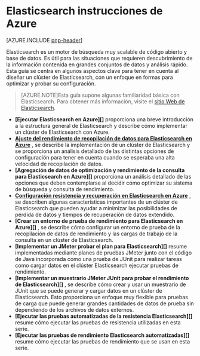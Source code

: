 
<properties
   pageTitle="Elasticsearch instrucciones Azure | Microsoft Azure"
   description="Elasticsearch instrucciones Azure."
   services=""
   documentationCenter="na"
   authors="dragon119"
   manager="bennage"
   editor=""
   tags=""/>

<tags
   ms.service="guidance"
   ms.devlang="na"
   ms.topic="article"
   ms.tgt_pltfrm="na"
   ms.workload="na"
   ms.date="09/22/2016"
   ms.author="masashin"/>

# <a name="elasticsearch-on-azure-guidance"></a>Elasticsearch instrucciones de Azure 

[AZURE.INCLUDE [pnp-header](../../includes/guidance-pnp-header-include.md)]

Elasticsearch es un motor de búsqueda muy scalable de código abierto y base de datos. Es útil para las situaciones que requieren descubrimiento de la información contenida en grandes conjuntos de datos y análisis rápido. Esta guía se centra en algunos aspectos clave para tener en cuenta al diseñar un clúster de Elasticsearch, con un enfoque en formas para optimizar y probar su configuración.

> [AZURE.NOTE]Esta guía supone algunas familiaridad básica con Elasticsearch. Para obtener más información, visite el [sitio Web de Elasticsearch](https://www.elastic.co/products/elasticsearch). 

- **[Ejecutar Elasticsearch en Azure][]** proporciona una breve introducción a la estructura general de Elasticsearch y describe cómo implementar un clúster de Elasticsearch con Azure. 
- **[Ajuste del rendimiento de recopilación de datos para Elasticsearch en Azure][]** , se describe la implementación de un clúster de Elasticsearch y se proporciona un análisis detallado de las distintas opciones de configuración para tener en cuenta cuando se esperaba una alta velocidad de recopilación de datos.
- **[Agregación de datos de optimización y rendimiento de la consulta para Elasticsearch en Azure][]** proporciona un análisis detallado de las opciones que deben contemplarse al decidir cómo optimizar su sistema de búsqueda y consulta de rendimiento.
- **[Configuración resistencia y recuperación en Elasticsearch en Azure][]** , se describen algunas características importantes de un clúster de Elasticsearch que pueden ayudar a minimizar las posibilidades de pérdida de datos y tiempos de recuperación de datos extendido.
- **[Crear un entorno de prueba de rendimiento para Elasticsearch en Azure][]** , se describe cómo configurar un entorno de prueba de la recopilación de datos de rendimiento y las cargas de trabajo de la consulta en un clúster de Elasticsearch. 
- **[Implementar un JMeter probar el plan para Elasticsearch][]** resume implementadas mediante planes de pruebas JMeter junto con el código de Java incorporada como una prueba de JUnit para realizar tareas como cargar datos en el clúster Elasticsearch ejecutar pruebas de rendimiento.
- **[Implementar un muestrario JMeter JUnit para probar el rendimiento de Elasticsearch][]** , se describe cómo crear y usar un muestrario de JUnit que se puede generar y cargar datos en un clúster de Elasticsearch. Esto proporciona un enfoque muy flexible para pruebas de carga que puede generar grandes cantidades de datos de prueba sin dependiendo de los archivos de datos externos. 
- **[Ejecutar las pruebas automatizadas de la resistencia Elasticsearch][]** resume cómo ejecutar las pruebas de resistencia utilizadas en esta serie. 
- **[Ejecutar las pruebas de rendimiento Elasticsearch automatizadas][]** resume cómo ejecutar las pruebas de rendimiento que se usan en esta serie.


[Ejecuta Elasticsearch en Azure]: guidance-elasticsearch-running-on-azure.md
[Ajuste del rendimiento de recopilación de datos para Elasticsearch en Azure]: guidance-elasticsearch-tuning-data-ingestion-performance.md
[Crear un entorno de prueba para Elasticsearch en Azure de rendimiento]: guidance-elasticsearch-creating-performance-testing-environment.md
[Implementar un Plan de pruebas de JMeter para Elasticsearch]: guidance-elasticsearch-implementing-jmeter-test-plan.md
[Implementar un muestrario JMeter JUnit para realizar pruebas de rendimiento Elasticsearch]: guidance-elasticsearch-deploying-jmeter-junit-sampler.md
[Ajustar el rendimiento de consulta para Elasticsearch en Azure y agregación de datos]: guidance-elasticsearch-tuning-data-aggregation-and-query-performance.md
[Configuración resistencia y recuperación en Elasticsearch en Azure]: guidance-elasticsearch-configuring-resilience-and-recovery.md
[Las pruebas de resistencia Elasticsearch automatizado]: guidance-elasticsearch-running-automated-resilience-tests.md
[Las pruebas de rendimiento Elasticsearch automatizado]: guidance-elasticsearch-running-automated-performance-tests.md
